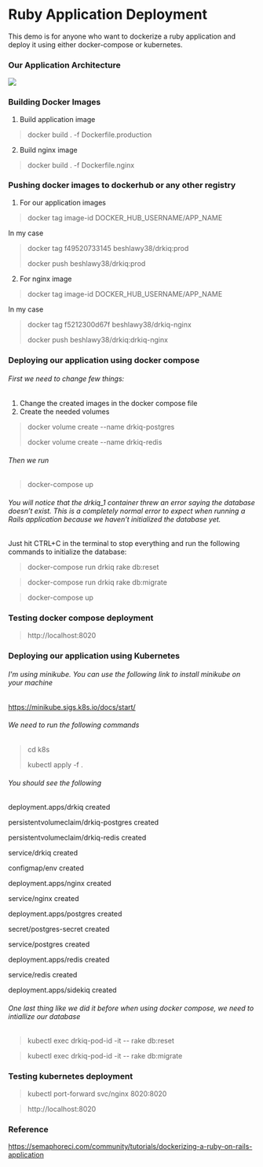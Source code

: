 # Ruby Application Deployment

This demo is for anyone who want to dockerize a ruby application and deploy it using either docker-compose or kubernetes.

### Our Application Architecture

![ ](https://wpblog.semaphoreci.com/wp-content/uploads/2020/02/Getting-Started.png)

### Building Docker Images

1. Build application image

> docker build . -f Dockerfile.production

2. Build nginx image

> docker build . -f Dockerfile.nginx

### Pushing docker images to dockerhub or any other registry

1. For our application images

> docker tag image-id DOCKER_HUB_USERNAME/APP_NAME

In my case

> docker tag f49520733145 beshlawy38/drkiq:prod
>
> docker push beshlawy38/drkiq:prod

2. For nginx image

> docker tag image-id DOCKER_HUB_USERNAME/APP_NAME

In my case

> docker tag f5212300d67f beshlawy38/drkiq-nginx
>
> docker push beshlawy38/drkiq:drkiq-nginx

### Deploying our application using docker compose

###### First we need to change few things:

1. Change the created images in the docker compose file
2. Create the needed volumes

> docker volume create --name drkiq-postgres
>
> docker volume create --name drkiq-redis

###### Then we run 

> docker-compose up

###### You will notice that the drkiq_1 container threw an error saying the database doesn’t exist. This is a completely normal error to expect when running a Rails application because we haven’t initialized the database yet.

Just hit CTRL+C in the terminal to stop everything and run the following commands to initialize the database:

> docker­-compose run drkiq rake db:reset

> docker­-compose run drkiq rake db:migrate

> docker-compose up

### Testing docker compose deployment

> http://localhost:8020

### Deploying our application using Kubernetes

###### I'm using minikube. You can use the following link to install minikube on your machine

https://minikube.sigs.k8s.io/docs/start/

###### We need to run the following commands

> cd k8s
>
> kubectl apply -f .

###### You should see the following

deployment.apps/drkiq created

persistentvolumeclaim/drkiq-postgres created

persistentvolumeclaim/drkiq-redis created

service/drkiq created

configmap/env created

deployment.apps/nginx created

service/nginx created

deployment.apps/postgres created

secret/postgres-secret created

service/postgres created

deployment.apps/redis created

service/redis created

deployment.apps/sidekiq created

###### One last thing like we did it before when using docker compose, we need to intiallize our database

> kubectl exec drkiq-pod-id -it -- rake db:reset

> kubectl exec drkiq-pod-id -it -- rake db:migrate

### Testing kubernetes deployment

> kubectl port-forward svc/nginx 8020:8020

> http://localhost:8020

### Reference

https://semaphoreci.com/community/tutorials/dockerizing-a-ruby-on-rails-application